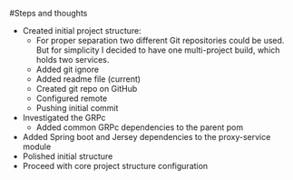 #Steps and thoughts
* Created initial project structure:
    * For proper separation two different Git repositories could be used. But for simplicity I decided to have one
    multi-project build, which holds two services.
    * Added git ignore
    * Added readme file (current)
    * Created git repo on GitHub
    * Configured remote
    * Pushing initial commit
* Investigated the GRPc
    * Added common GRPc dependencies to the parent pom
* Added Spring boot and Jersey dependencies to the proxy-service module
* Polished initial structure
* Proceed with core project structure configuration
